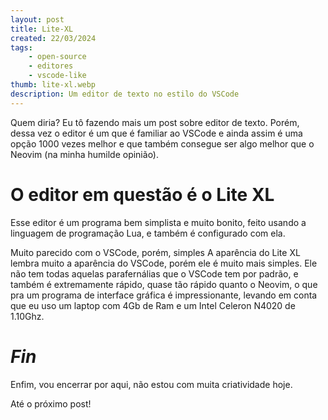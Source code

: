 ```yaml
---
layout: post
title: Lite-XL
created: 22/03/2024
tags:
    - open-source
    - editores
    - vscode-like
thumb: lite-xl.webp
description: Um editor de texto no estilo do VSCode
---
```

<p>Quem diria? Eu tô fazendo mais um post sobre editor de texto. Porém, dessa
vez o editor é um que é familiar ao VSCode e ainda assim é uma opção 1000 vezes
melhor e que também consegue ser algo melhor que o Neovim (na minha humilde
opinião).</p> <h1>O editor em questão é o Lite XL</h1> <p>Esse editor é um
programa bem simplista e muito bonito, feito usando a linguagem de programação
Lua, e também é configurado com ela.</p> <p>Muito parecido com o VSCode, porém,
simples A aparência do Lite XL lembra muito a aparência do VSCode, porém ele é
muito mais simples. Ele não tem todas aquelas parafernálias que o VSCode tem
por padrão, e também é extremamente rápido, quase tão rápido quanto o Neovim, o
que pra um programa de interface gráfica é impressionante, levando em conta que
eu uso um laptop com 4Gb de Ram e um Intel Celeron N4020 de 1.10Ghz.</p>
<h1><em>Fin</em></h1> <p>Enfim, vou encerrar por aqui, não estou com muita
criatividade hoje.</p> <p>Até o próximo post!</p>
